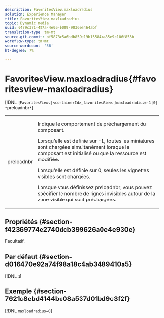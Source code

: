 ```yaml
---
description: FavoritesView.maxloadradius
solution: Experience Manager
title: FavoritesView.maxloadradius
topic: Dynamic media
uuid: 0479c371-487a-4e05-b009-9036ea464abf
translation-type: tm+mt
source-git-commit: bf5873e5a6bdb859e19b15584ba85e9c106f853b
workflow-type: tm+mt
source-wordcount: '56'
ht-degree: 7%

---
```



# FavoritesView.maxloadradius{#favoritesview-maxloadradius}

[!DNL `[FavoritesView.|<containerId>_favoritesView.]maxloadradius=-1|0| *`preloadnbr`*`]

<table id="table_2B109D2F91E64B5382B31921C3780FA5"> 
 <tbody> 
  <tr> 
   <td colname="col1"> <p><span class="codeph"><span class="varname"> preloadnbr</span></span> </p> </td> 
   <td colname="col2"> <p> Indique le comportement de préchargement du composant. </p> <p>Lorsqu’elle est définie sur <span class="codeph"> -1</span>, toutes les miniatures sont chargées simultanément lorsque le composant est initialisé ou que la ressource est modifiée. </p> <p>Lorsqu’elle est définie sur <span class="codeph"> 0</span>, seules les vignettes visibles sont chargées. </p> <p> Lorsque vous définissez <span class="codeph"><span class="varname"> preloadnbr</span></span>, vous pouvez spécifier le nombre de lignes invisibles autour de la zone visible qui sont préchargées. </p> </td> 
  </tr> 
 </tbody> 
</table>

## Propriétés {#section-f42369774e2740dcb399626a0e4e930e}

Facultatif.

## Par défaut {#section-d016470e92a74f98a18c4ab3489410a5}

[!DNL `1`]

## Exemple {#section-7621c8ebd4144bc08a537d01bd9c3f2f}

[!DNL `maxloadradius=0`]
